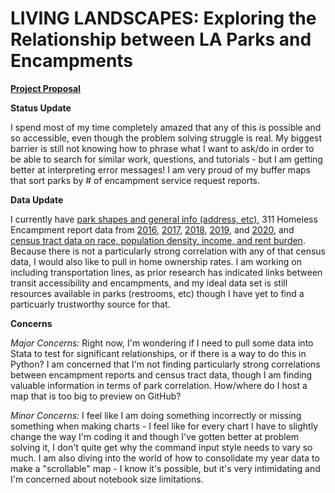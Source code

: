 # LIVING LANDSCAPES: Exploring the Relationship between LA Parks and Encampments

**[Project Proposal](https://github.com/rlaborde/up206a-rayne/tree/main/up206a%20Project)**

**Status Update** 

I spend most of my time completely amazed that any of this is possible and so accessible, even though the problem solving struggle is real. My biggest barrier is still not knowing how to phrase what I want to ask/do in order to be able to search for similar work, questions, and tutorials - but I am getting better at interpreting error messages! I am very proud of my buffer maps that sort parks by # of encampment service request reports.

**Data Update**

I currently have [park shapes and general info (address, etc)](https://github.com/rlaborde/up206a-rayne/blob/main/up206a%20Project/data/LA_Parks_Information.geojson), 311 Homeless Encampment report data from [2016](), [2017](https://github.com/rlaborde/up206a-rayne/blob/main/up206a%20Project/data/2017-311_Homeless_Encampment_Requests_raw.csv), [2018](https://github.com/rlaborde/up206a-rayne/blob/main/up206a%20Project/data/2018_311_Homeless_Encampments_Requests_raw.csv), [2019](https://github.com/rlaborde/up206a-rayne/blob/main/up206a%20Project/data/2019-311_Homeless_Encampments_Requests_raw.csv), and [2020](https://github.com/rlaborde/up206a-rayne/blob/main/up206a%20Project/data/2020-311_Homeless_Encampments_Requests_raw.csv), and [census tract data on race, population density, income, and rent burden](https://github.com/rlaborde/up206a-rayne/blob/main/up206a%20Project/data/ACS-Data_Pop-Density_Race_Med-Income_Rent-Burden.csv). Because there is not a particularly strong correlation with any of that census data, I would also like to pull in home ownership rates. I am working on including transportation lines, as prior research has indicated links between transit accessibility and encampments, and my ideal data set is still resources available in parks (restrooms, etc) though I have yet to find a particuarly trustworthy source for that. 

**Concerns**

*Major Concerns:* Right now, I'm wondering if I need to pull some data into Stata to test for significant relationships, or if there is a way to do this in Python? I am concerned that I'm not finding particularly strong correlations between encampment reports and census tract data, though I am finding valuable information in terms of park correlation. How/where do I host a map that is too big to preview on GitHub?

*Minor Concerns:* I feel like I am doing something incorrectly or missing something when making charts - I feel like for every chart I have to slightly change the way I'm coding it and though I've gotten better at problem solving it, I don't quite get why the command input style needs to vary so much. I am also diving into the world of how to consolidate my year data to make a "scrollable" map - I know it's possible, but it's very intimidating and I'm concerned about notebook size limitations.
